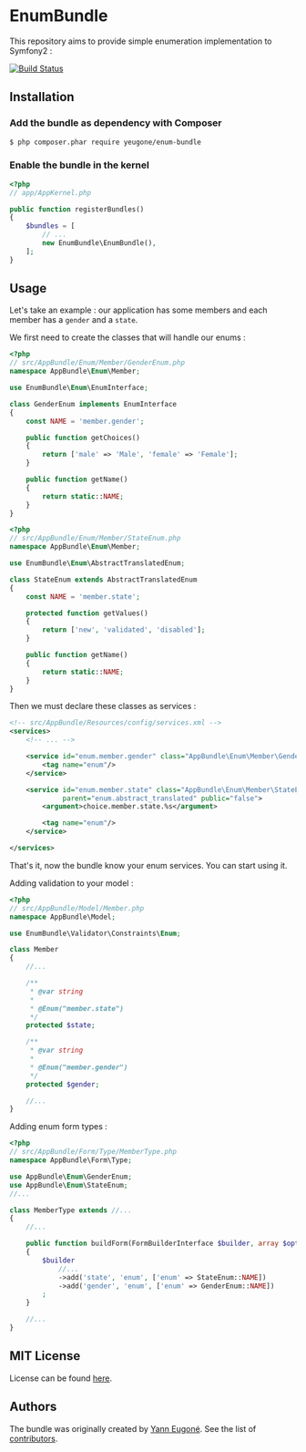 EnumBundle
==============

This repository aims to provide simple enumeration implementation to Symfony2 :


[![Build Status](https://api.travis-ci.org/yann-eugone/enum-bundle.png?branch=master)](https://travis-ci.org/yann-eugone/enum-bundle)


Installation
------------

### Add the bundle as dependency with Composer

``` bash
$ php composer.phar require yeugone/enum-bundle
```

### Enable the bundle in the kernel

``` php
<?php
// app/AppKernel.php

public function registerBundles()
{
    $bundles = [
        // ...
        new EnumBundle\EnumBundle(),
    ];
}
```


Usage
-----

Let's take an example : our application has some members and each member has a `gender` and a `state`.

We first need to create the classes that will handle our enums :

``` php
<?php
// src/AppBundle/Enum/Member/GenderEnum.php
namespace AppBundle\Enum\Member;

use EnumBundle\Enum\EnumInterface;

class GenderEnum implements EnumInterface
{
    const NAME = 'member.gender';

    public function getChoices()
    {
        return ['male' => 'Male', 'female' => 'Female'];
    }

    public function getName()
    {
        return static::NAME;
    }
}
```

``` php
<?php
// src/AppBundle/Enum/Member/StateEnum.php
namespace AppBundle\Enum\Member;

use EnumBundle\Enum\AbstractTranslatedEnum;

class StateEnum extends AbstractTranslatedEnum
{
    const NAME = 'member.state';

    protected function getValues()
    {
        return ['new', 'validated', 'disabled'];
    }

    public function getName()
    {
        return static::NAME;
    }
}
```

Then we must declare these classes as services :

``` xml
<!-- src/AppBundle/Resources/config/services.xml -->
<services>
    <!-- ... -->

    <service id="enum.member.gender" class="AppBundle\Enum\Member\GenderEnum" public="false">
        <tag name="enum"/>
    </service>

    <service id="enum.member.state" class="AppBundle\Enum\Member\StateEnum" 
             parent="enum.abstract_translated" public="false">
        <argument>choice.member.state.%s</argument>

        <tag name="enum"/>
    </service>

</services>
```

That's it, now the bundle know your enum services. You can start using it.

Adding validation to your model :

``` php
<?php
// src/AppBundle/Model/Member.php
namespace AppBundle\Model;

use EnumBundle\Validator\Constraints\Enum;

class Member
{
    //...

    /**
     * @var string
     *
     * @Enum("member.state")
     */
    protected $state;

    /**
     * @var string
     *
     * @Enum("member.gender")
     */
    protected $gender;

    //...
}
```

Adding enum form types :

``` php
<?php
// src/AppBundle/Form/Type/MemberType.php
namespace AppBundle\Form\Type;

use AppBundle\Enum\GenderEnum;
use AppBundle\Enum\StateEnum;
//...

class MemberType extends //...
{
    //...

    public function buildForm(FormBuilderInterface $builder, array $options)
    {
        $builder
            //...
            ->add('state', 'enum', ['enum' => StateEnum::NAME])
            ->add('gender', 'enum', ['enum' => GenderEnum::NAME])
        ;
    }

    //...
}
```


MIT License
-----------

License can be found [here](https://github.com/yann-eugone/enum-bundle/blob/master/Resources/meta/LICENSE).


Authors
-------

The bundle was originally created by [Yann Eugoné](https://github.com/yann-eugone).
See the list of [contributors](https://github.com/yann-eugone/enum-bundle/contributors).
